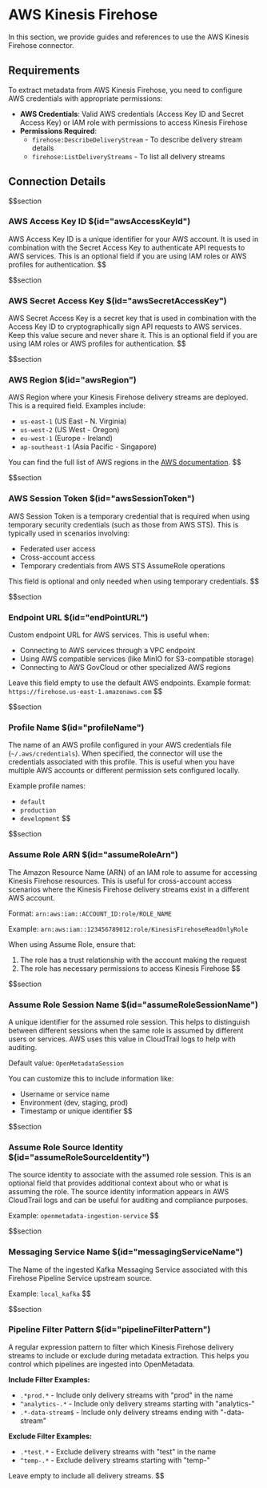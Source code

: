 # AWS Kinesis Firehose

In this section, we provide guides and references to use the AWS Kinesis Firehose connector.

## Requirements

To extract metadata from AWS Kinesis Firehose, you need to configure AWS credentials with appropriate permissions:
- **AWS Credentials**: Valid AWS credentials (Access Key ID and Secret Access Key) or IAM role with permissions to access Kinesis Firehose
- **Permissions Required**:
  - `firehose:DescribeDeliveryStream` - To describe delivery stream details
  - `firehose:ListDeliveryStreams` - To list all delivery streams

## Connection Details

$$section
### AWS Access Key ID $(id="awsAccessKeyId")
AWS Access Key ID is a unique identifier for your AWS account. It is used in combination with the Secret Access Key to authenticate API requests to AWS services. This is an optional field if you are using IAM roles or AWS profiles for authentication.
$$

$$section
### AWS Secret Access Key $(id="awsSecretAccessKey")
AWS Secret Access Key is a secret key that is used in combination with the Access Key ID to cryptographically sign API requests to AWS services. Keep this value secure and never share it. This is an optional field if you are using IAM roles or AWS profiles for authentication.
$$

$$section
### AWS Region $(id="awsRegion")
AWS Region where your Kinesis Firehose delivery streams are deployed. This is a required field. Examples include:
- `us-east-1` (US East - N. Virginia)
- `us-west-2` (US West - Oregon)
- `eu-west-1` (Europe - Ireland)
- `ap-southeast-1` (Asia Pacific - Singapore)

You can find the full list of AWS regions in the [AWS documentation](https://docs.aws.amazon.com/general/latest/gr/rande.html).
$$

$$section
### AWS Session Token $(id="awsSessionToken")
AWS Session Token is a temporary credential that is required when using temporary security credentials (such as those from AWS STS). This is typically used in scenarios involving:
- Federated user access
- Cross-account access
- Temporary credentials from AWS STS AssumeRole operations

This field is optional and only needed when using temporary credentials.
$$

$$section
### Endpoint URL $(id="endPointURL")
Custom endpoint URL for AWS services. This is useful when:
- Connecting to AWS services through a VPC endpoint
- Using AWS compatible services (like MinIO for S3-compatible storage)
- Connecting to AWS GovCloud or other specialized AWS regions

Leave this field empty to use the default AWS endpoints. Example format: `https://firehose.us-east-1.amazonaws.com`
$$

$$section
### Profile Name $(id="profileName")
The name of an AWS profile configured in your AWS credentials file (`~/.aws/credentials`). When specified, the connector will use the credentials associated with this profile. This is useful when you have multiple AWS accounts or different permission sets configured locally.

Example profile names:
- `default`
- `production`
- `development`
$$

$$section
### Assume Role ARN $(id="assumeRoleArn")
The Amazon Resource Name (ARN) of an IAM role to assume for accessing Kinesis Firehose resources. This is useful for cross-account access scenarios where the Kinesis Firehose delivery streams exist in a different AWS account.

Format: `arn:aws:iam::ACCOUNT_ID:role/ROLE_NAME`

Example: `arn:aws:iam::123456789012:role/KinesisFirehoseReadOnlyRole`

When using Assume Role, ensure that:
1. The role has a trust relationship with the account making the request
2. The role has necessary permissions to access Kinesis Firehose
$$

$$section
### Assume Role Session Name $(id="assumeRoleSessionName")
A unique identifier for the assumed role session. This helps to distinguish between different sessions when the same role is assumed by different users or services. AWS uses this value in CloudTrail logs to help with auditing.

Default value: `OpenMetadataSession`

You can customize this to include information like:
- Username or service name
- Environment (dev, staging, prod)
- Timestamp or unique identifier
$$

$$section
### Assume Role Source Identity $(id="assumeRoleSourceIdentity")
The source identity to associate with the assumed role session. This is an optional field that provides additional context about who or what is assuming the role. The source identity information appears in AWS CloudTrail logs and can be useful for auditing and compliance purposes.

Example: `openmetadata-ingestion-service`
$$

$$section
### Messaging Service Name $(id="messagingServiceName")
The Name of the ingested Kafka Messaging Service associated with this Firehose Pipeline Service upstream source.

Example: `local_kafka`
$$

$$section
### Pipeline Filter Pattern $(id="pipelineFilterPattern")
A regular expression pattern to filter which Kinesis Firehose delivery streams to include or exclude during metadata extraction. This helps you control which pipelines are ingested into OpenMetadata.

**Include Filter Examples:**
- `.*prod.*` - Include only delivery streams with "prod" in the name
- `^analytics-.*` - Include only delivery streams starting with "analytics-"
- `.*-data-stream$` - Include only delivery streams ending with "-data-stream"

**Exclude Filter Examples:**
- `.*test.*` - Exclude delivery streams with "test" in the name
- `^temp-.*` - Exclude delivery streams starting with "temp-"

Leave empty to include all delivery streams.
$$